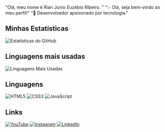 "Olá, meu nome é Rian Junio Euzébio Ribeiro. "
"✨ Olá, seja bem-vindo ao meu perfil!"
"🚀 Desenvolvedor apaixonado por tecnologia."

## Minhas Estatísticas
![Estatísticas do GitHub](https://github-readme-stats.vercel.app/api?username=Rian-Ribeiro&show_icons=true&theme=dark)

## Linguagens mais usadas
![Linguagens Mais Usadas](https://github-readme-stats.vercel.app/api/top-langs/?username=Rian-Ribeiro&layout=compact&theme=dark)

## Linguagens
![HTML5](https://img.shields.io/badge/-HTML5-orange?style=flat-square&logo=html5&logoColor=white)
![CSS3](https://img.shields.io/badge/-CSS3-blue?style=flat-square&logo=css3&logoColor=white)
![JavaScript](https://img.shields.io/badge/-JavaScript-yellow?style=flat-square&logo=javascript&logoColor=white)

## Links
[![YouTube](https://img.shields.io/badge/-YouTube-red?style=flat-square&logo=youtube&logoColor=white)](https://youtube.com)
[![Instagram](https://img.shields.io/badge/-Instagram-purple?style=flat-square&logo=instagram&logoColor=white)](https://instagram.com)
[![LinkedIn](https://img.shields.io/badge/-LinkedIn-blue?style=flat-square&logo=linkedin&logoColor=white)](https://linkedin.com)
